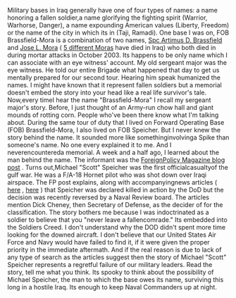 <!-- {
	"title": "Speicher, The Man Behind the Name",
	"tags": ["military"],
	"date": "01-26-2009"
} -->

Military bases in Iraq generally have one of four types of names: a name honoring a fallen soldier,a name glorifying the fighting spirit (Warrior, Warhorse, Danger), a name expounding American values (Liberty, Freedom) or the name of the city in which its in (Taji, Ramadi).  One base I was on, FOB Brassfield-Mora is a combination of two names,  [Spc Artimus D. Brassfield](http://projects.washingtonpost.com/fallen/dates/2003/oct/24/artimus-d-brassfield/)  and  [Jose L. Mora](http://projects.washingtonpost.com/fallen/dates/2003/oct/24/jose-l-mora/)  ( [5 different Moras](http://projects.washingtonpost.com/fallen/search/?q=mora&x=0&y=0)  have died in Iraq) who both died in during mortar attacks in October 2003. Its happens to be only name which I can associate with an eye witness' account. My old sergeant major was the eye witness. He told our entire Brigade what happened that day to get us mentally prepared for our second tour. Hearing him speak humanized the names. I might have known that it represent fallen soldiers but a memorial doesn't embed the story into your head like a real life survivor's tale. Now,every timeI hear the name "Brassfield-Mora" I recall my sergeant major's story. Before, I just thought of an Army-run chow hall and giant mounds of rotting corn. People who've been there know what I'm talking about.
During the same tour of duty that I lived on Forward Operating Base (FOB) Brassfield-Mora, I also lived on FOB Speicher. But I never knew the story behind the name. It sounded more like somethinginvolvinga Spike than someone's name. No one every explained it to me. And I neverencountereda memorial.
A week and a half ago, I learned about the man behind the name. The informant was the  [ForeignPolicy Magazine blog post](http://blog.foreignpolicy.com/posts/2009/01/14/search_continues_for_missing_gulf_war_pilot) . Turns out,Michael "Scott" Speicher was the first officialcasualtyof the gulf war. He was a F/A-18 Hornet pilot who was shot down over Iraqi airspace. The FP post explains, along with accompanyingnews articles ( [here](http://www.cbsnews.com/stories/2000/05/02/60II/main191049.shtml) ,  [here](http://hamptonroads.com/2009/01/navy-panel-continue-search-pilot-lost-gulf-war) ) that Speicher was declared killed in action by the DoD but the decision was recently reversed by a Naval Review board.  The articles mention Dick Cheney, then Secretary of Defense, as the decider of for the classification.
The story bothers me because I was indoctrinated as a soldier to believe that you "never leave a fallencomrade." Its embedded into the Soldiers Creed.  I don't understand why the DOD didn't spent more time looking for the downed aircraft. I don't believe that our United States Air Force and Navy would have failed to find it, if it were given the proper priority in the immediate aftermath. And if the real reason is due to lack of any type of search as the articles suggest then the story of Michael "Scott" Speicher represents a regretful failure of our military leaders. Read the story, tell me what you think.
Its spooky to think about the possibility of Michael Speicher, the man to which the base owes its name, surviving this long in a hostile Iraq. Its enough to keep Naval Commanders up at night.